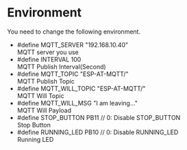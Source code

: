 # Environment
You need to change the following environment.

- #define MQTT_SERVER     "192.168.10.40"   
MQTT server you use   
- #define INTERVAL        100   
MQTT Publish Interval(Second)   
- #define MQTT_TOPIC      "ESP-AT-MQTT/"   
MQTT Publish Topic   
- #define MQTT_WILL_TOPIC "ESP-AT-MQTT/"   
MQTT Will Topic   
- #define MQTT_WILL_MSG   "I am leaving..."   
MQTT Will Payload   
- #define STOP_BUTTON     PB11 // 0: Disable STOP_BUTTON   
Stop Button   
- #define RUNNING_LED     PB10 // 0: Disable RUNNING_LED   
Running LED   


